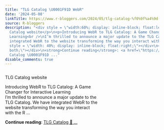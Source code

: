 ```yaml
---
title: "TLG Catalog \U0001F91D WebR"
date: '2024-05-08'
linkTitle: https://www.r-bloggers.com/2024/05/tlg-catalog-%f0%9f%a4%9d-webr/
source: R-bloggers
description: "<div style = \"width:60%; display: inline-block; float:left; \">\n<p>TLG
  Catalog website</p>\n<p>Introducing WebR to TLG Catalog: A Game Changer for Interactive
  Learning<br />\nI’m thrilled to announce a major update to the TLG Catalog. We have
  integrated WebR to the website transforming the way you interact with the R ...</p></div>\n<div
  style = \"width: 40%; display: inline-block; float:right;\"></div>\n<div style=\"clear:
  both;\"></div>\n<strong>Continue reading</strong>: <a href=\"https://www.r-bloggers.com/2024/05/tlg-catalog-%f0%9f%a4%9d-webr/\">TLG
  Catalog \U0001F91D ..."
disable_comments: true
---
```

<div style = "width:60%; display: inline-block; float:left; ">
<p>TLG Catalog website</p>
<p>Introducing WebR to TLG Catalog: A Game Changer for Interactive Learning<br />
I’m thrilled to announce a major update to the TLG Catalog. We have integrated WebR to the website transforming the way you interact with the R ...</p></div>
<div style = "width: 40%; display: inline-block; float:right;"></div>
<div style="clear: both;"></div>
<strong>Continue reading</strong>: <a href="https://www.r-bloggers.com/2024/05/tlg-catalog-%f0%9f%a4%9d-webr/">TLG Catalog 🤝 ...